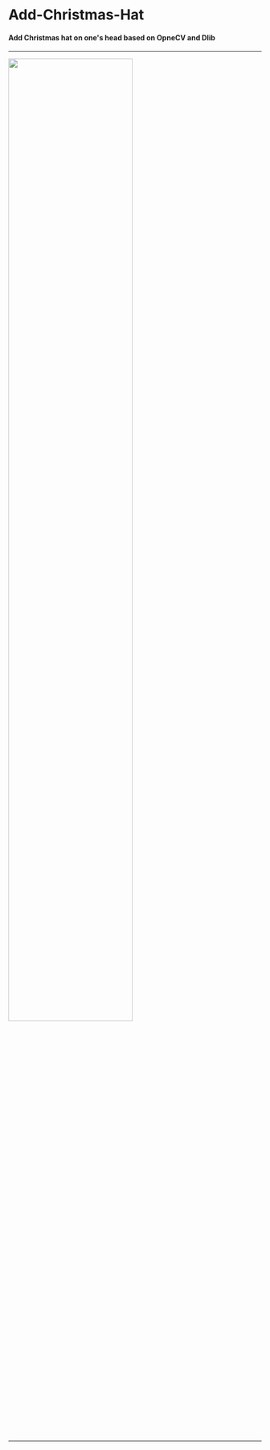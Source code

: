 # Add-Christmas-Hat

#### Add Christmas hat on one's head based on OpneCV and Dlib

---

<div>
<img src="https://github.com/LiuXiaolong19920720/Add-Christmas-Hat/blob/master/output.jpg" width="70%">
</div>

---
